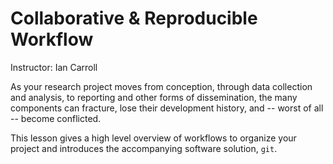 ---
---

# Collaborative & Reproducible Workflow

Instructor: Ian Carroll

As your research project moves from conception, through data collection and analysis, to reporting and other forms of dissemination, the many components can fracture, lose their development history, and -- worst of all -- become conflicted.

This lesson gives a high level overview of workflows to organize your project and introduces the accompanying software solution, `git`.
